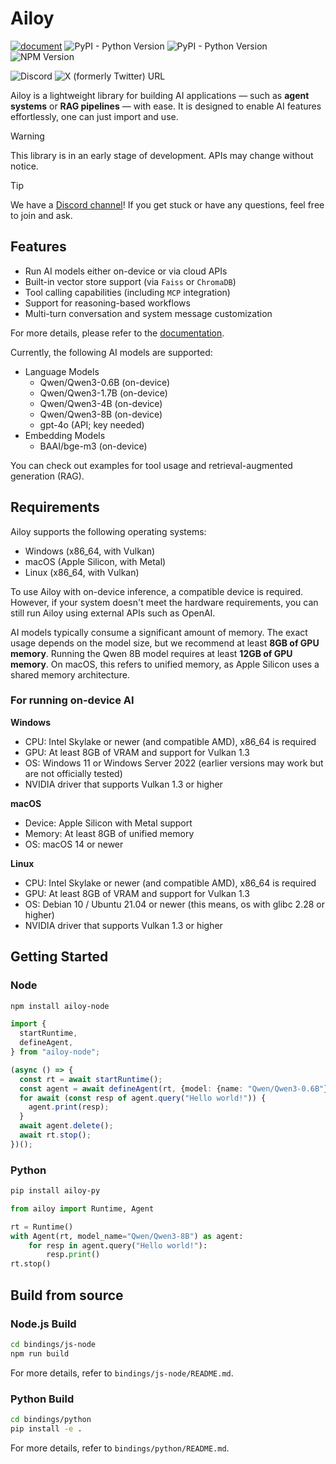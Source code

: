 # Ailoy

[![document](https://img.shields.io/badge/document-latest-2ea44f)](https://brekkylab.github.io/ailoy/)
![PyPI - Python Version](https://img.shields.io/pypi/pyversions/ailoy-py)
![PyPI - Python Version](https://img.shields.io/pypi/v/ailoy-py)
![NPM Version](https://img.shields.io/npm/v/ailoy-node)

![Discord](https://img.shields.io/discord/1376092616780812368)
![X (formerly Twitter) URL](https://img.shields.io/twitter/url?url=https%3A%2F%2Fx.com%2Failoy_co)


Ailoy is a lightweight library for building AI applications — such as **agent systems** or **RAG pipelines** — with ease. It is designed to enable AI features effortlessly, one can just import and use.

> [!WARNING]
> This library is in an early stage of development. APIs may change without notice.

> [!TIP]
> We have a [Discord channel](https://discord.gg/CeCH4Ax4)! If you get stuck or have any questions, feel free to join and ask.


## Features

- Run AI models either on-device or via cloud APIs
- Built-in vector store support (via `Faiss` or `ChromaDB`)
- Tool calling capabilities (including `MCP` integration)
- Support for reasoning-based workflows
- Multi-turn conversation and system message customization

For more details, please refer to the [documentation](https://brekkylab.github.io/ailoy/).

Currently, the following AI models are supported:
- Language Models
  - Qwen/Qwen3-0.6B (on-device)
  - Qwen/Qwen3-1.7B (on-device)
  - Qwen/Qwen3-4B (on-device)
  - Qwen/Qwen3-8B (on-device)
  - gpt-4o (API; key needed)
- Embedding Models
  - BAAI/bge-m3 (on-device)

You can check out examples for tool usage and retrieval-augmented generation (RAG).

## Requirements

Ailoy supports the following operating systems:
- Windows (x86_64, with Vulkan)
- macOS (Apple Silicon, with Metal)
- Linux (x86_64, with Vulkan)

To use Ailoy with on-device inference, a compatible device is required.
However, if your system doesn't meet the hardware requirements, you can still run Ailoy using external APIs such as OpenAI.

AI models typically consume a significant amount of memory.
The exact usage depends on the model size, but we recommend at least **8GB of GPU memory**.
Running the Qwen 8B model requires at least **12GB of GPU memory**.
On macOS, this refers to unified memory, as Apple Silicon uses a shared memory architecture.

### For running on-device AI

**Windows**
- CPU: Intel Skylake or newer (and compatible AMD), x86_64 is required
- GPU: At least 8GB of VRAM and support for Vulkan 1.3
- OS: Windows 11 or Windows Server 2022 (earlier versions may work but are not officially tested)
- NVIDIA driver that supports Vulkan 1.3 or higher

**macOS**
- Device: Apple Silicon with Metal support
- Memory: At least 8GB of unified memory
- OS: macOS 14 or newer

**Linux**
- CPU: Intel Skylake or newer (and compatible AMD), x86_64 is required
- GPU: At least 8GB of VRAM and support for Vulkan 1.3
- OS: Debian 10 / Ubuntu 21.04 or newer (this means, os with glibc 2.28 or higher)
- NVIDIA driver that supports Vulkan 1.3 or higher

## Getting Started

### Node

```sh
npm install ailoy-node
```

```typescript
import {
  startRuntime,
  defineAgent,
} from "ailoy-node";

(async () => {
  const rt = await startRuntime();
  const agent = await defineAgent(rt, {model: {name: "Qwen/Qwen3-0.6B"}});
  for await (const resp of agent.query("Hello world!")) {
    agent.print(resp);
  }
  await agent.delete();
  await rt.stop();
})();
```

### Python

```sh
pip install ailoy-py
```

```python
from ailoy import Runtime, Agent

rt = Runtime()
with Agent(rt, model_name="Qwen/Qwen3-8B") as agent:
    for resp in agent.query("Hello world!"):
        resp.print()
rt.stop()
```

## Build from source

### Node.js Build

```bash
cd bindings/js-node
npm run build
```

For more details, refer to `bindings/js-node/README.md`.

### Python Build

```bash
cd bindings/python
pip install -e .
```

For more details, refer to `bindings/python/README.md`.
